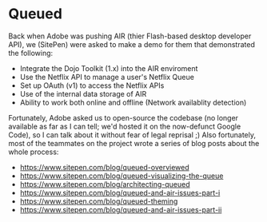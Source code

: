 # Queued
Back when Adobe was pushing AIR (thier Flash-based desktop developer API), we (SitePen) were asked
to make a demo for them that demonstrated the following:

* Integrate the Dojo Toolkit (1.x) into the AIR enviroment
* Use the Netflix API to manage a user's Netflix Queue
* Set up OAuth (v1) to access the Netflix APIs
* Use of the internal data storage of AIR
* Ability to work both online and offline (Network availablity detection)

Fortunately, Adobe asked us to open-source the codebase (no longer available as far as I can tell; we'd
hosted it on the now-defunct Google Code), so I can talk about it without fear of legal reprisal ;) Also
fortunately, most of the teammates on the project wrote a series of blog posts about the whole process:

* https://www.sitepen.com/blog/queued-overviewed
* https://www.sitepen.com/blog/queued-visualizing-the-queue
* https://www.sitepen.com/blog/architecting-queued
* https://www.sitepen.com/blog/queued-and-air-issues-part-i
* https://www.sitepen.com/blog/queued-theming
* https://www.sitepen.com/blog/queued-and-air-issues-part-ii

